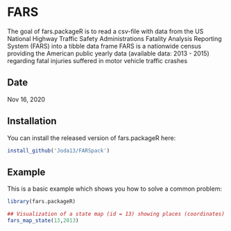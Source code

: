 
# FARS

The goal of fars.packageR is to read a csv-file with data from the US National Highway Traffic Safety
  Administrations Fatality Analysis Reporting System (FARS) into a tibble data frame
  FARS is a nationwide census providing the American public yearly data
  (available data: 2013 - 2015) regarding fatal injuries suffered in motor vehicle traffic crashes
  
  
## Date

Nov 16, 2020

## Installation

You can install the released version of fars.packageR here:
``` r
install_github('Joda13/FARSpack') 
```


## Example

This is a basic example which shows you how to solve a common problem:

``` r
library(fars.packageR)

## Visualization of a state map (id = 13) showing places (coordinates) of accidents in a specific year (year = 2013)
fars_map_state(13,2013)

```

